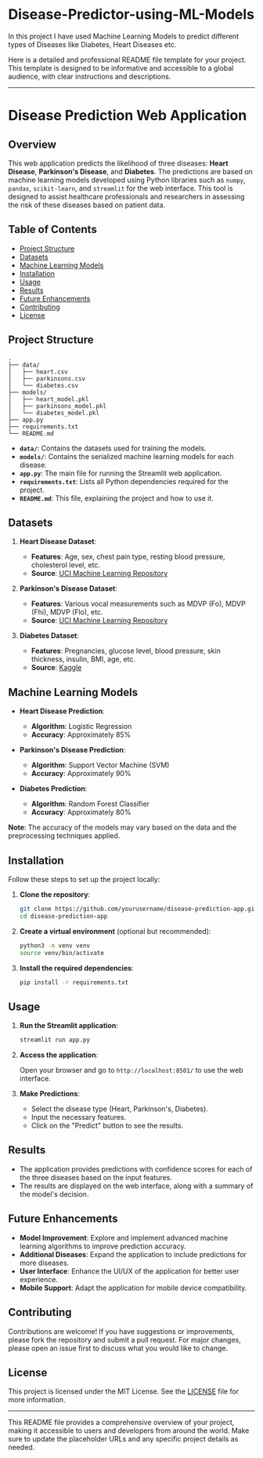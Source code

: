 # Disease-Predictor-using-ML-Models
In this project I have used Machine Learning Models to predict different types of Diseases like Diabetes, Heart Diseases etc.

Here is a detailed and professional README file template for your project. This template is designed to be informative and accessible to a global audience, with clear instructions and descriptions.

---

# **Disease Prediction Web Application**

## **Overview**

This web application predicts the likelihood of three diseases: **Heart Disease**, **Parkinson's Disease**, and **Diabetes**. The predictions are based on machine learning models developed using Python libraries such as `numpy`, `pandas`, `scikit-learn`, and `streamlit` for the web interface. This tool is designed to assist healthcare professionals and researchers in assessing the risk of these diseases based on patient data.

## **Table of Contents**

- [Project Structure](#project-structure)
- [Datasets](#datasets)
- [Machine Learning Models](#machine-learning-models)
- [Installation](#installation)
- [Usage](#usage)
- [Results](#results)
- [Future Enhancements](#future-enhancements)
- [Contributing](#contributing)
- [License](#license)

## **Project Structure**

```
.
├── data/
│   ├── heart.csv
│   ├── parkinsons.csv
│   └── diabetes.csv
├── models/
│   ├── heart_model.pkl
│   ├── parkinsons_model.pkl
│   └── diabetes_model.pkl
├── app.py
├── requirements.txt
└── README.md
```

- **`data/`**: Contains the datasets used for training the models.
- **`models/`**: Contains the serialized machine learning models for each disease.
- **`app.py`**: The main file for running the Streamlit web application.
- **`requirements.txt`**: Lists all Python dependencies required for the project.
- **`README.md`**: This file, explaining the project and how to use it.

## **Datasets**

1. **Heart Disease Dataset**:
   - **Features**: Age, sex, chest pain type, resting blood pressure, cholesterol level, etc.
   - **Source**: [UCI Machine Learning Repository](https://archive.ics.uci.edu/ml/datasets/Heart+Disease)

2. **Parkinson's Disease Dataset**:
   - **Features**: Various vocal measurements such as MDVP (Fo), MDVP (Fhi), MDVP (Flo), etc.
   - **Source**: [UCI Machine Learning Repository](https://archive.ics.uci.edu/ml/datasets/Parkinsons)

3. **Diabetes Dataset**:
   - **Features**: Pregnancies, glucose level, blood pressure, skin thickness, insulin, BMI, age, etc.
   - **Source**: [Kaggle](https://www.kaggle.com/uciml/pima-indians-diabetes-database)

## **Machine Learning Models**

- **Heart Disease Prediction**:
  - **Algorithm**: Logistic Regression
  - **Accuracy**: Approximately 85%

- **Parkinson's Disease Prediction**:
  - **Algorithm**: Support Vector Machine (SVM)
  - **Accuracy**: Approximately 90%

- **Diabetes Prediction**:
  - **Algorithm**: Random Forest Classifier
  - **Accuracy**: Approximately 80%

**Note**: The accuracy of the models may vary based on the data and the preprocessing techniques applied.

## **Installation**

Follow these steps to set up the project locally:

1. **Clone the repository**:

   ```bash
   git clone https://github.com/yourusername/disease-prediction-app.git
   cd disease-prediction-app
   ```

2. **Create a virtual environment** (optional but recommended):

   ```bash
   python3 -m venv venv
   source venv/bin/activate
   ```

3. **Install the required dependencies**:

   ```bash
   pip install -r requirements.txt
   ```

## **Usage**

1. **Run the Streamlit application**:

   ```bash
   streamlit run app.py
   ```

2. **Access the application**:

   Open your browser and go to `http://localhost:8501/` to use the web interface.

3. **Make Predictions**:

   - Select the disease type (Heart, Parkinson's, Diabetes).
   - Input the necessary features.
   - Click on the "Predict" button to see the results.

## **Results**

- The application provides predictions with confidence scores for each of the three diseases based on the input features.
- The results are displayed on the web interface, along with a summary of the model's decision.

## **Future Enhancements**

- **Model Improvement**: Explore and implement advanced machine learning algorithms to improve prediction accuracy.
- **Additional Diseases**: Expand the application to include predictions for more diseases.
- **User Interface**: Enhance the UI/UX of the application for better user experience.
- **Mobile Support**: Adapt the application for mobile device compatibility.

## **Contributing**

Contributions are welcome! If you have suggestions or improvements, please fork the repository and submit a pull request. For major changes, please open an issue first to discuss what you would like to change.

## **License**

This project is licensed under the MIT License. See the [LICENSE](LICENSE) file for more information.

---

This README file provides a comprehensive overview of your project, making it accessible to users and developers from around the world. Make sure to update the placeholder URLs and any specific project details as needed.
